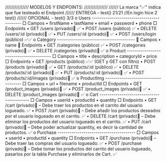 /////////////// MODELOS Y ENDPOINTS: ///////////////
////// La marca "✅" indica que fue testeado el Endpoint
////// ENTREGA  - test() 21/21     //En login hice 2 test()
////// OPCIONAL - test() 3/3 
o	Users ------------------------------------------
    □	Campos
        •	firstName
        •	lastName
        •	email
        •	password
        •	phone
    □	Endpoints
        •	GET /users (privado)🔐 ✅
        •	POST  /users (público) ✅
        •	DELETE  /users/:id (privado)🔐 ✅
        •	PUT   /users/:id (privado)🔐 ✅
        •	POST  /users/login (público) ✅✅
o	Category ---------------------------------------
    	Campos
        •	name
    	Endpoints
        •	GET /categories (público) ✅
        •	POST  /categories (privado)🔐 ✅
        •	DELETE /categories (privado)🔐 ✅
o	Product ----------------------------------------
    □	Campos
        •	title
        •	description
        •	categoryId
        •	price
    □	Endpoints
        •	GET /products (público) ✅✅ (GET y GET con filtro)
        •	POST  /products (privado)🔐 ✅
        •	GET /products/:id (público)	✅
        •	DELETE /products/:id (privado)🔐 ✅
        •	PUT /products/:id (privado)🔐 ✅
        •	POST  /products/:id/images (privado)🔐 ✅
o	ProductImg	------------------------------------
    □	Campos
        •	url
        •	filename
        •	productId
    □	Endpoints
        •	GET /product_images (privado)🔐 ✅
        •	POST /product_images (privado)🔐 ✅
        •	DELETE /product_images (privado)🔐 ✅
o	Cart ------------------------------------------
    □	Campos
        •	userId
        •	productId
        •	quantity
    □	Endpoints
        •	GET /cart (privado)🔐 – Debe traer los productos en el carrito del usuario logueado. ✅
        •	POST /cart (privado)🔐 – Debe añadir los productos deseados por el usuario logueado en el carrito. ✅
        •	DELETE /cart (privado)🔐 – Debe eliminar los productos del usuario logueado en el carrito. ✅
        •	PUT /cart (privado)🔐 – Debe poder actualizar quantity, es decir la cantidad de productos. ✅
o	Purchase ---------------------------------------
    □	Campos
        •	userId
        •	productId
        •	quantity
    □	Endpoints
        •	GET /purchase (privado)🔐 – Debe traer las compras del usuario logueado. ✅
        •	POST /purchase (privado)🔐 – Debe tomar los productos del carrito del usuario logueado, pasarlos por la tabla Purchase y eliminarlos de Cart. ✅